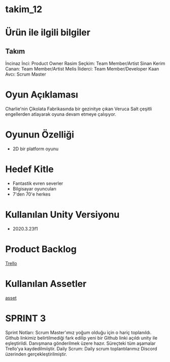 # takim_12
# Ürün ile ilgili bilgiler
## Takım
İncinaz İnci: Product Owner
Rasim Seçkim: Team Member/Artist
Sinan Kerim Canan: Team Member/Artist
Melis İliderci: Team Member/Developer
Kaan Avcı: Scrum Master
# Oyun Açıklaması
Charlie'nin Çikolata Fabrikasında bir gezinitye çıkan Veruca Salt çeşitli engellerden atlayarak oyuna devam etmeye çalışıyor.
# Oyunun Özelliği
- 2D bir platform oyunu 
# Hedef Kitle
- Fantastik evren severler
- Bilgisayar oyuncuları
- 7'den 70'e herkes
# Kullanılan Unity Versiyonu 
- 2020.3.23f1
# Product Backlog
[ Trello](https://trello.com/b/C7vKQKEV/unity-tak%C4%B1m-12)
# Kullanılan Assetler
[asset](https://oyunveuygulama.slack.com/files/U02NKTQ7ZD4/F02Q1EL8QUA/2.unitypackage)  
# SPRINT 3
Sprint Notları: Scrum Master'ımız yoğum olduğu için o hariç toplanıldı. Github linkimiz belirtilmediği fark edilip yeni bir Github linki açıldı unity ile eşleştirildi. Danışmana gönderilmek üzere hazır. Süreçteki tüm aşamalar Trello'ya kaydedilmiiştir.
Daily Scrum: Daily scrum toplantılarımız Discord üzerinden gerçekleştirilmiştir.
